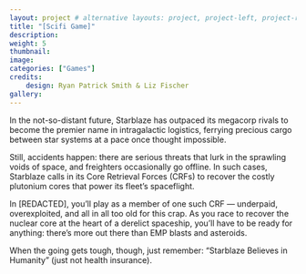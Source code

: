 ```yaml
---
layout: project # alternative layouts: project, project-left, project-right, project-top
title: "[Scifi Game]"
description: 
weight: 5
thumbnail: 
image: 
categories: ["Games"]
credits:
    design: Ryan Patrick Smith & Liz Fischer
gallery:
---
```

In the not-so-distant future, Starblaze has outpaced its megacorp rivals to become the premier name in intragalactic logistics, ferrying precious cargo between star systems at a pace once thought impossible.
  
Still, accidents happen: there are serious threats that lurk in the sprawling voids of space, and freighters occasionally go offline. In such cases, Starblaze calls in its Core Retrieval Forces (CRFs) to recover the costly plutonium cores that power its fleet’s spaceflight.

In [REDACTED], you’ll play as a member of one such CRF — underpaid, overexploited, and all in all too old for this crap. As you race to recover the nuclear core at the heart of a derelict spaceship, you’ll have to be ready for anything: there’s more out there than EMP blasts and asteroids.

When the going gets tough, though, just remember: “Starblaze Believes in Humanity” (just not health insurance).
